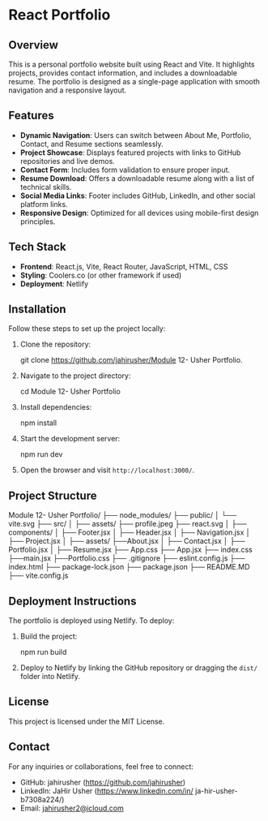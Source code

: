# React Portfolio

## Overview
This is a personal portfolio website built using React and Vite. It highlights projects, provides contact information, and includes a downloadable resume. The portfolio is designed as a single-page application with smooth navigation and a responsive layout.

## Features
- **Dynamic Navigation**: Users can switch between About Me, Portfolio, Contact, and Resume sections seamlessly.
- **Project Showcase**: Displays featured projects with links to GitHub repositories and live demos.
- **Contact Form**: Includes form validation to ensure proper input.
- **Resume Download**: Offers a downloadable resume along with a list of technical skills.
- **Social Media Links**: Footer includes GitHub, LinkedIn, and other social platform links.
- **Responsive Design**: Optimized for all devices using mobile-first design principles.

## Tech Stack
- **Frontend**: React.js, Vite, React Router, JavaScript, HTML, CSS
- **Styling**: Coolers.co (or other framework if used)
- **Deployment**: Netlify

## Installation
Follow these steps to set up the project locally:

1. Clone the repository:
  
   git clone https://github.com/jahirusher/Module 12- Usher Portfolio.
   
2. Navigate to the project directory:
  
   cd Module 12- Usher Portfolio

3. Install dependencies:

   npm install

4. Start the development server:
 
   npm run dev
  
5. Open the browser and visit `http://localhost:3000/`.

## Project Structure

Module 12- Usher Portfolio/
  ├── node_modules/
  ├── public/
  │   └── vite.svg
  ├── src/
  │   ├── assets/
        ├── profile.jpeg
        ├── react.svg
  │   ├── components/
  │   ├── Footer.jsx
  │   ├── Header.jsx
  │   ├── Navigation.jsx
  │   ├── Project.jsx
  │  ├── assets/
         ├──About.jsx
  │   ├── Contact.jsx
  │   ├── Portfolio.jsx
  │   ├── Resume.jsx
    ├── App.css
    ├── App.jsx
    ├── index.css
    ├──main.jsx
    ├──Portfolio.css
  ├── .gitignore
  ├── eslint.config.js
  ├── index.html
  ├── package-lock.json
  ├── package.json
  ├── README.MD
  ├── vite.config.js


## Deployment Instructions
The portfolio is deployed using Netlify. To deploy:
1. Build the project:
   
   npm run build

2. Deploy to Netlify by linking the GitHub repository or dragging the `dist/` folder into Netlify.

## License
This project is licensed under the MIT License.

## Contact
For any inquiries or collaborations, feel free to connect:
- GitHub: jahirusher (https://github.com/jahirusher)
- LinkedIn: JaHir Usher (https://www.linkedin.com/in/        ja-hir-usher-b7308a224/)
- Email: jahirusher2@icloud.com

